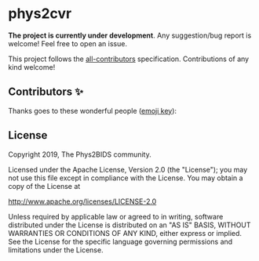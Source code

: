 <a name="readme"></a>
<!-- <img alt="Phys2BIDS" src="https://github.com/physiopy/phys2bids/blob/master/docs/_static/phys2bids_logo1280×640.png" height="150"> -->

phys2cvr
========

<!-- [![DOI](https://zenodo.org/badge/DOI/10.5281/zenodo.3653153.svg)](https://doi.org/10.5281/zenodo.3653153) -->
<!-- [![Build Status](https://travis-ci.org/physiopy/phys2bids.svg?branch=master)](https://travis-ci.org/physiopy/phys2bids) -->
<!-- [![Join the chat at https://gitter.im/phys2bids/community](https://badges.gitter.im/phys2bids/community.svg)](https://gitter.im/phys2bids/community?utm_source=badge&utm_medium=badge&utm_campaign=pr-badge&utm_content=badge) -->
<!-- [![Documentation Status](https://readthedocs.org/projects/phys2bids/badge/?version=latest)](https://phys2bids.readthedocs.io/en/latest/?badge=latest) -->
<!-- [![Requirements Status](https://requires.io/github/physiopy/phys2bids/requirements.svg?branch=master)](https://requires.io/github/physiopy/phys2bids/requirements/?branch=master) -->
<!-- [![codecov](https://codecov.io/gh/physiopy/phys2bids/branch/master/graph/badge.svg)](https://codecov.io/gh/physiopy/phys2bids) -->
<!-- ALL-CONTRIBUTORS-BADGE:START - Do not remove or modify this section -->
<!-- [![All Contributors](https://img.shields.io/badge/all_contributors-11-orange.svg?style=flat)](#contributors-) -->
<!-- ALL-CONTRIBUTORS-BADGE:END -->

<!-- ``phys2cvr`` is a python3 library meant to format physiological files in BIDS. -->
<!-- It was born for AcqKnowledge files (BIOPAC), and at the moment it supports -->
<!-- ``.acq`` files as well as ``.txt`` files obtained by labchart -->
<!-- (ADInstruments). -->
<!-- It doesn't support physiological files recorded with the MRI, as you can find a software for it [here](https://github.com/tarrlab/physio2bids). -->
<!--  -->
<!-- If you use ``phy2bids`` in your work, please cite it with the zenodo DOI as: -->
<!--  -->
<!-- >The phys2bids contributors, Daniel Alcalá, Apoorva Ayyagari, Molly Bright, César Caballero-Gaudes, Vicente Ferrer Gallardo, Soichi Hayashi, Ross Markello, Stefano Moia, Rachael Stickland, Eneko Uruñuela, & Kristina Zvolanek (2020, February 6). physiopy/phys2bids: BIDS formatting of physiological recordings v1.3.0-beta (Version v1.3.0-beta). Zenodo. http://doi.org/10.5281/zenodo.3653153 -->
<!--  -->
<!-- [Read the latest documentation](https://phys2bids.readthedocs.io/en/latest/) for more information on phys2bids! -->
<!--  -->
<!-- Shortcuts: -->
<!-- - [Requirements](https://phys2bids.readthedocs.io/en/latest/installation.html#requirements) -->
<!-- - [Installation](https://phys2bids.readthedocs.io/en/latest/installation.html#linux-and-mac-installation) -->
<!-- - [Usage](https://phys2bids.readthedocs.io/en/latest/cli.html) -->
<!-- - [How to use phys2bids](https://phys2bids.readthedocs.io/en/latest/howto.html) -->
<!-- - [Contributing to phys2bids](https://phys2bids.readthedocs.io/en/latest/contributing.html) -->
<!-- - [Developer installation](https://phys2bids.readthedocs.io/en/latest/contributing.html#linux-and-mac-developer-installation) -->
<!-- - [**Contributor guide**](https://phys2bids.readthedocs.io/en/latest/contributorfile.html) -->
<!-- - [**Code of Conduct**](https://phys2bids.readthedocs.io/en/latest/conduct.html) -->

**The project is currently under development**.
Any suggestion/bug report is welcome! Feel free to open an issue.

This project follows the [all-contributors](https://github.com/all-contributors/all-contributors) specification. Contributions of any kind welcome!

## Contributors ✨

Thanks goes to these wonderful people ([emoji key](https://allcontributors.org/docs/en/emoji-key)):

<!-- ALL-CONTRIBUTORS-LIST:START - Do not remove or modify this section -->
<!-- prettier-ignore-start -->
<!-- markdownlint-disable -->


<!-- markdownlint-enable -->
<!-- prettier-ignore-end -->
<!-- ALL-CONTRIBUTORS-LIST:END -->


License
-------

Copyright 2019, The Phys2BIDS community.

Licensed under the Apache License, Version 2.0 (the "License");
you may not use this file except in compliance with the License.
You may obtain a copy of the License at

http://www.apache.org/licenses/LICENSE-2.0

Unless required by applicable law or agreed to in writing, software
distributed under the License is distributed on an "AS IS" BASIS,
WITHOUT WARRANTIES OR CONDITIONS OF ANY KIND, either express or implied.
See the License for the specific language governing permissions and
limitations under the License.
